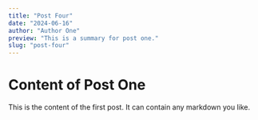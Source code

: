 ```yaml
---
title: "Post Four"
date: "2024-06-16"
author: "Author One"
preview: "This is a summary for post one."
slug: "post-four"
---
```


# Content of Post One

This is the content of the first post. It can contain any markdown you like.
